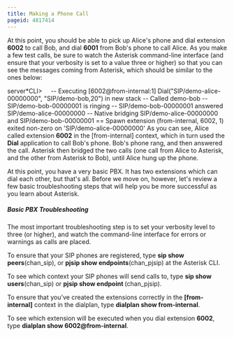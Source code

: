 ```yaml
---
title: Making a Phone Call
pageid: 4817414
---
```


At this point, you should be able to pick up Alice's phone and dial extension **6002** to call Bob, and dial **6001** from Bob's phone to call Alice. As you make a few test calls, be sure to watch the Asterisk command-line interface (and ensure that your verbosity is set to a value three or higher) so that you can see the messages coming from Asterisk, which should be similar to the ones below:

server\*CLI>     -- Executing [6002@from-internal:1] Dial("SIP/demo-alice-00000000", "SIP/demo-bob,20") in new stack
 -- Called demo-bob
 -- SIP/demo-bob-00000001 is ringing
 -- SIP/demo-bob-00000001 answered SIP/demo-alice-00000000
 -- Native bridging SIP/demo-alice-00000000 and SIP/demo-bob-00000001
 == Spawn extension (from-internal, 6002, 1) exited non-zero on 'SIP/demo-alice-00000000'
As you can see, Alice called extension **6002** in the [from-internal] context, which in turn used the **Dial** application to call Bob's phone. Bob's phone rang, and then answered the call. Asterisk then bridged the two calls (one call from Alice to Asterisk, and the other from Asterisk to Bob), until Alice hung up the phone.

At this point, you have a very basic PBX. It has two extensions which can dial each other, but that's all. Before we move on, however, let's review a few basic troubleshooting steps that will help you be more successful as you learn about Asterisk.

##### Basic PBX Troubleshooting

The most important troubleshooting step is to set your verbosity level to three (or higher), and watch the command-line interface for errors or warnings as calls are placed.

To ensure that your SIP phones are registered, type **sip show peers**(chan\_sip), or **pjsip show endpoints**(chan\_pjsip) at the Asterisk CLI.

To see which context your SIP phones will send calls to, type **sip show users**(chan\_sip) or **pjsip show endpoint <endpoint name>**(chan\_pjsip).

To ensure that you've created the extensions correctly in the **[from-internal]** context in the dialplan, type **dialplan show from-internal**.

To see which extension will be executed when you dial extension **6002**, type **dialplan show 6002@from-internal**.

